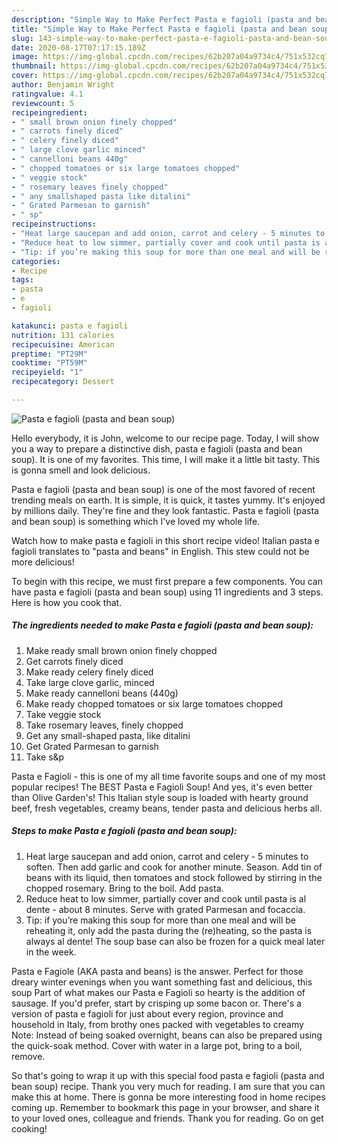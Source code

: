 ```yaml
---
description: "Simple Way to Make Perfect Pasta e fagioli (pasta and bean soup)"
title: "Simple Way to Make Perfect Pasta e fagioli (pasta and bean soup)"
slug: 143-simple-way-to-make-perfect-pasta-e-fagioli-pasta-and-bean-soup
date: 2020-08-17T07:17:15.189Z
image: https://img-global.cpcdn.com/recipes/62b207a04a9734c4/751x532cq70/pasta-e-fagioli-pasta-and-bean-soup-recipe-main-photo.jpg
thumbnail: https://img-global.cpcdn.com/recipes/62b207a04a9734c4/751x532cq70/pasta-e-fagioli-pasta-and-bean-soup-recipe-main-photo.jpg
cover: https://img-global.cpcdn.com/recipes/62b207a04a9734c4/751x532cq70/pasta-e-fagioli-pasta-and-bean-soup-recipe-main-photo.jpg
author: Benjamin Wright
ratingvalue: 4.1
reviewcount: 5
recipeingredient:
- " small brown onion finely chopped"
- " carrots finely diced"
- " celery finely diced"
- " large clove garlic minced"
- " cannelloni beans 440g"
- " chopped tomatoes or six large tomatoes chopped"
- " veggie stock"
- " rosemary leaves finely chopped"
- " any smallshaped pasta like ditalini"
- " Grated Parmesan to garnish"
- " sp"
recipeinstructions:
- "Heat large saucepan and add onion, carrot and celery - 5 minutes to soften. Then add garlic and cook for another minute. Season. Add tin of beans with its liquid, then tomatoes and stock followed by stirring in the chopped rosemary. Bring to the boil. Add pasta."
- "Reduce heat to low simmer, partially cover and cook until pasta is al dente - about 8 minutes. Serve with grated Parmesan and focaccia."
- "Tip: if you’re making this soup for more than one meal and will be reheating it, only add the pasta during the (re)heating, so the pasta is always al dente! The soup base can also be frozen for a quick meal later in the week."
categories:
- Recipe
tags:
- pasta
- e
- fagioli

katakunci: pasta e fagioli 
nutrition: 131 calories
recipecuisine: American
preptime: "PT29M"
cooktime: "PT59M"
recipeyield: "1"
recipecategory: Dessert

---
```



![Pasta e fagioli (pasta and bean soup)](https://img-global.cpcdn.com/recipes/62b207a04a9734c4/751x532cq70/pasta-e-fagioli-pasta-and-bean-soup-recipe-main-photo.jpg)

Hello everybody, it is John, welcome to our recipe page. Today, I will show you a way to prepare a distinctive dish, pasta e fagioli (pasta and bean soup). It is one of my favorites. This time, I will make it a little bit tasty. This is gonna smell and look delicious.

Pasta e fagioli (pasta and bean soup) is one of the most favored of recent trending meals on earth. It is simple, it is quick, it tastes yummy. It's enjoyed by millions daily. They're fine and they look fantastic. Pasta e fagioli (pasta and bean soup) is something which I've loved my whole life.

Watch how to make pasta e fagioli in this short recipe video! Italian pasta e fagioli translates to &#34;pasta and beans&#34; in English. This stew could not be more delicious!


To begin with this recipe, we must first prepare a few components. You can have pasta e fagioli (pasta and bean soup) using 11 ingredients and 3 steps. Here is how you cook that.

<!--inarticleads1-->

##### The ingredients needed to make Pasta e fagioli (pasta and bean soup):

1. Make ready  small brown onion finely chopped
1. Get  carrots finely diced
1. Make ready  celery finely diced
1. Take  large clove garlic, minced
1. Make ready  cannelloni beans (440g)
1. Make ready  chopped tomatoes or six large tomatoes chopped
1. Take  veggie stock
1. Take  rosemary leaves, finely chopped
1. Get  any small-shaped pasta, like ditalini
1. Get  Grated Parmesan to garnish
1. Take  s&amp;p


Pasta e Fagioli - this is one of my all time favorite soups and one of my most popular recipes! The BEST Pasta e Fagioli Soup! And yes, it&#39;s even better than Olive Garden&#39;s! This Italian style soup is loaded with hearty ground beef, fresh vegetables, creamy beans, tender pasta and delicious herbs all. 

<!--inarticleads2-->

##### Steps to make Pasta e fagioli (pasta and bean soup):

1. Heat large saucepan and add onion, carrot and celery - 5 minutes to soften. Then add garlic and cook for another minute. Season. Add tin of beans with its liquid, then tomatoes and stock followed by stirring in the chopped rosemary. Bring to the boil. Add pasta.
1. Reduce heat to low simmer, partially cover and cook until pasta is al dente - about 8 minutes. Serve with grated Parmesan and focaccia.
1. Tip: if you’re making this soup for more than one meal and will be reheating it, only add the pasta during the (re)heating, so the pasta is always al dente! The soup base can also be frozen for a quick meal later in the week.


Pasta e Fagiole (AKA pasta and beans) is the answer. Perfect for those dreary winter evenings when you want something fast and delicious, this soup Part of what makes our Pasta e Fagioli so hearty is the addition of sausage. If you&#39;d prefer, start by crisping up some bacon or. There&#39;s a version of pasta e fagioli for just about every region, province and household in Italy, from brothy ones packed with vegetables to creamy Note: Instead of being soaked overnight, beans can also be prepared using the quick-soak method. Cover with water in a large pot, bring to a boil, remove. 

So that's going to wrap it up with this special food pasta e fagioli (pasta and bean soup) recipe. Thank you very much for reading. I am sure that you can make this at home. There is gonna be more interesting food in home recipes coming up. Remember to bookmark this page in your browser, and share it to your loved ones, colleague and friends. Thank you for reading. Go on get cooking!
